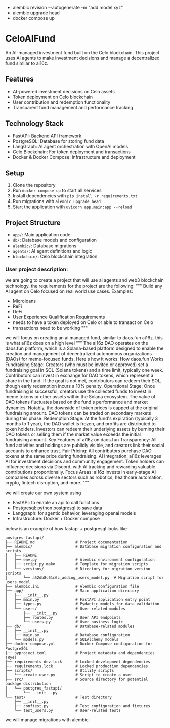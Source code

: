 - alembic revision --autogenerate -m "add model xyz"
- alembic upgrade head
- docker compose up



# CeloAIFund

An AI-managed investment fund built on the Celo blockchain. This project uses AI agents to make investment decisions and manage a decentralized fund similar to ai16z.

## Features

- AI-powered investment decisions on Celo assets
- Token deployment on Celo blockchain
- User contribution and redemption functionality
- Transparent fund management and performance tracking

## Technology Stack

- FastAPI: Backend API framework
- PostgreSQL: Database for storing fund data
- LangGraph: AI agent orchestration with OpenAI models
- Celo Blockchain: For token deployment and transactions
- Docker & Docker Compose: Infrastructure and deployment

## Setup

1. Clone the repository
2. Run `docker compose up` to start all services
3. Install dependencies with `pip install -r requirements.txt`
4. Run migrations with `alembic upgrade head`
5. Start the application with `uvicorn app.main:app --reload`

## Project Structure

- `app/`: Main application code
- `db/`: Database models and configuration
- `alembic/`: Database migrations
- `agents/`: AI agent definitions and logic
- `blockchain/`: Celo blockchain integration

### User project description:

we are going to create a project that will use ai agents and web3 blockchain technology. the requirements for the project are the following:
"""
Build any AI agent on Celo focused on real world use cases.
Examples:
- Microloans
- ReFi
- DeFi
- User Experience
Qualification Requirements
- needs to have a token deployed on Celo or able to transact on Celo
- transactions need to be working
"""

we will focus on creating an ai managed fund, similar to daos.fun ai16z. this is what ai16z does on a high level
"""
The ai16z DAO operates on the daos.fun platform, which is a Solana-based platform designed to enable the creation and management of decentralized autonomous organizations (DAOs) for meme-focused funds. Here's how it works:
How daos.fun Works
Fundraising Stage:
Creators (who must be invited or approved) set a fundraising goal in SOL (Solana tokens) and a time limit, typically one week.
Contributors can invest in exchange for DAO tokens, which represent a share in the fund.
If the goal is not met, contributors can redeem their SOL, though early redemption incurs a 10% penalty.
Operational Stage:
Once fundraising is successful, creators use the collected funds to invest in meme tokens or other assets within the Solana ecosystem.
The value of DAO tokens fluctuates based on the fund's performance and market dynamics. Notably, the downside of token prices is capped at the original fundraising amount.
DAO tokens can be traded on secondary markets during this phase.
Redemption Stage:
At the fund's expiration (typically 3 months to 1 year), the DAO wallet is frozen, and profits are distributed to token holders.
Investors can redeem their underlying assets by burning their DAO tokens or selling them if the market value exceeds the initial fundraising amount.
Key Features of ai16z on daos.fun
Transparency: All fund activities and holdings are publicly visible, and creators link their social accounts to enhance trust.
Fair Pricing: All contributors purchase DAO tokens at the same price during fundraising.
AI Integration: ai16z leverages AI for investment decisions and community engagement. Token holders can influence decisions via Discord, with AI tracking and rewarding valuable contributions proportionally.
Focus Areas: ai16z invests in early-stage AI companies across diverse sectors such as robotics, healthcare automation, crypto, fintech disruption, and more.
"""

we will create our own system using
- FastAPI: to enable an api to call functions
- Postgresql: python postgresql to save data
- Langgraph: for agentic behavior, leveraging openai models
- Infrastructure: Docker + Docker compose

below is an example of how fastapi + postgresql looks like

```
postgres-fastapi/
├── README.md                  # Project documentation
├── alembic/                   # Database migration configuration and scripts
│   ├── README
│   ├── env.py                 # Alembic environment configuration
│   ├── script.py.mako         # Template for migration scripts
│   └── versions/              # Directory for migration version scripts
│       └── a52db8c61c6c_adding_users_model.py  # Migration script for users model
├── alembic.ini                # Alembic configuration file
├── app/                       # Main application directory
│   ├── __init__.py
│   ├── main.py                # FastAPI application entry point
│   ├── types.py               # Pydantic models for data validation
│   └── users/                 # User-related modules
│       ├── __init__.py
│       ├── routes.py          # User API endpoints
│       └── users.py           # User business logic
├── db/                        # Database-related modules
│   ├── __init__.py
│   ├── main.py                # Database configuration
│   └── models.py              # SQLAlchemy models
├── docker-compose.yml         # Docker Compose configuration for PostgreSQL
├── pyproject.toml             # Project metadata and dependencies (Rye)
├── requirements-dev.lock      # Locked development dependencies
├── requirements.lock          # Locked production dependencies
├── scripts/                   # Utility scripts
│   └── create_user.py         # Script to create a user
├── src/                       # Source directory for potential package distribution
│   └── postgres_fastapi/
│       └── __init__.py
└── test/                      # Test directory
    ├── __init__.py
    ├── conftest.py            # Test configuration and fixtures
    └── test_users.py          # User-related tests 
```

we will manage migrations with alembic.